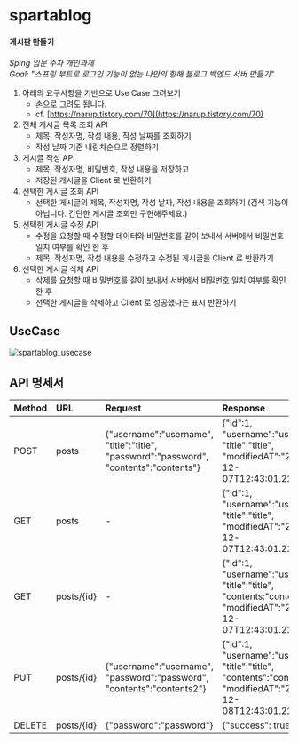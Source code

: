 # spartablog
#### 게시판 만들기
 *Sping 입문 주차 개인과제*  
 *Goal:  "스프링 부트로 로그인 기능이 없는 나만의 항해 블로그 백엔드 서버 만들기"*
 1. 아래의 요구사항을 기반으로 Use Case 그려보기
    - 손으로 그려도 됩니다.
    - cf. [https://narup.tistory.com/70](https://narup.tistory.com/70)
2. 전체 게시글 목록 조회 API
    - 제목, 작성자명, 작성 내용, 작성 날짜를 조회하기
    - 작성 날짜 기준 내림차순으로 정렬하기
3. 게시글 작성 API
    - 제목, 작성자명, 비밀번호, 작성 내용을 저장하고
    - 저장된 게시글을 Client 로 반환하기
4. 선택한 게시글 조회 API
    - 선택한 게시글의 제목, 작성자명, 작성 날짜, 작성 내용을 조회하기 
    (검색 기능이 아닙니다. 간단한 게시글 조회만 구현해주세요.)
5. 선택한 게시글 수정 API
    - 수정을 요청할 때 수정할 데이터와 비밀번호를 같이 보내서 서버에서 비밀번호 일치 여부를 확인 한 후
    - 제목, 작성자명, 작성 내용을 수정하고 수정된 게시글을 Client 로 반환하기
6. 선택한 게시글 삭제 API
    - 삭제를 요청할 때 비밀번호를 같이 보내서 서버에서 비밀번호 일치 여부를 확인 한 후
    - 선택한 게시글을 삭제하고 Client 로 성공했다는 표시 반환하기
 
 

## UseCase
![spartablog_usecase](https://user-images.githubusercontent.com/117057544/206622526-c92bd21d-81c2-4f03-a611-d80a74a6f445.jpg)


## API 명세서
|Method|URL|Request|Response|
|:---|:---|:---|:---|
|POST|posts|{"username":"username",  "title":"title",  "password":"password",  "contents":"contents"}|{"id":1,  "username":"username",  "title":"title",  "modifiedAT":"2022-12-07T12:43:01.226062”}|
|GET|posts|-|{"id":1,  "username":"username",  "title":"title",  "modifiedAT":"2022-12-07T12:43:01.226062”}|
|GET|posts/{id}|-|{"id":1,  "username":"username",  "title":"title",  "contents:"contents",  "modifiedAT":"2022-12-07T12:43:01.226062”}|
|PUT|posts/{id}|{"username":"username",  "password":"password",  "contents":"contents2"}|{"id":1,  "username":"username",  "title":"title",  "contents":"contents2",  "modifiedAT":"2022-12-08T12:43:01.226062”}|
|DELETE|posts/{id}|{"password":"password"}|{"success": true}|
